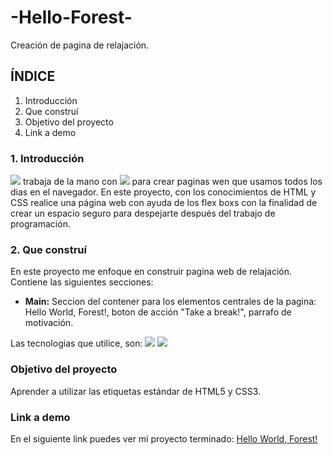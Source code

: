 # -Hello-Forest-
Creación de pagina de relajación. 

## ÍNDICE
1. Introducción
2. Que construí
3. Objetivo del proyecto
4. Link a demo

### 1. Introducción
<img src="https://img.shields.io/badge/HTML5-E34F26?style=for-the-badge&logo=html5&logoColor=white"/> trabaja de la mano con <img src="https://img.shields.io/badge/CSS3-1572B6?style=for-the-badge&logo=css3&logoColor=white"/> para crear paginas wen que usamos todos los dias en el navegador. En este proyecto, con los conocimientos de HTML y CSS realice una página web con ayuda de los flex boxs con la finalidad de crear un espacio seguro para despejarte después del trabajo de programación.

### 2. Que construí
En este proyecto me enfoque en construir pagina web de relajación. 
Contiene las siguientes secciones: 

+ **Main:** Seccion del contener para los elementos centrales de la pagina: Hello World, Forest!, boton de acción "Take a break!", parrafo de motivación.

Las tecnologias que utilice, son: 
<img src="https://img.shields.io/badge/HTML5-E34F26?style=for-the-badge&logo=html5&logoColor=white"/>
<img src="https://img.shields.io/badge/CSS3-1572B6?style=for-the-badge&logo=css3&logoColor=white"/>

### Objetivo del proyecto 
Aprender a utilizar las etiquetas estándar de HTML5 y CSS3. 

### Link a demo
En el siguiente link puedes ver mi proyecto terminado: [Hello World, Forest!](https://hello-forest-pi.vercel.app/)
